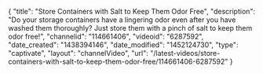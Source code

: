 {
    "title": "Store Containers with Salt to Keep Them Odor Free",
    "description": "Do your storage containers have a lingering odor even after you have washed them thoroughly? Just store them with a pinch of salt to keep them odor free!",
    "channelid": "114661406",
    "videoid": "6287592",
    "date_created": "1438394146",
    "date_modified": "1452124730",
    "type": "captivate",
    "layout": "channelVideo",
    "url": "\/latest-videos\/store-containers-with-salt-to-keep-them-odor-free\/114661406-6287592"
}